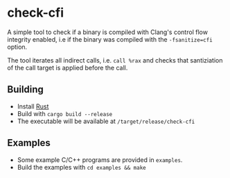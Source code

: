 # check-cfi

A simple tool to check if a binary is compiled with Clang's control flow integrity enabled, i.e if the binary was compiled with the `-fsanitize=cfi` option. 

The tool iterates all indirect calls, i.e. `call %rax` and checks that santiziation of the call target is applied before the call. 


## Building 

- Install [Rust](https://www.rust-lang.org/tools/install)
- Build with `cargo build --release`
- The executable will be available at `/target/release/check-cfi`

## Examples

- Some example C/C++ programs are provided in `examples`. 
- Build the examples with `cd examples && make`


